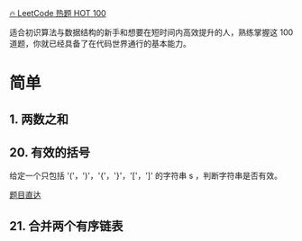 [🔥 LeetCode 热题 HOT 100](https://leetcode.cn/problem-list/2cktkvj)

适合初识算法与数据结构的新手和想要在短时间内高效提升的人，熟练掌握这 100 道题，你就已经具备了在代码世界通行的基本能力。

# 简单

## 1. 两数之和

## 20. 有效的括号

给定一个只包括 '('，')'，'{'，'}'，'['，']' 的字符串 s ，判断字符串是否有效。

[题目直达](https://leetcode.cn/problems/valid-parentheses/?favorite=2cktkvj)



## 21. 合并两个有序链表